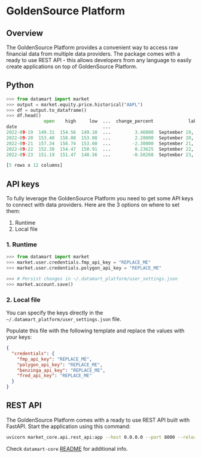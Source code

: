 # GoldenSource Platform

## Overview

The GoldenSource Platform provides a convenient way to access raw financial data from multiple data providers. The package comes with a ready to use REST API - this allows developers from any language to easily create applications on top of GoldenSource Platform.

## Python

```python
>>> from datamart import market
>>> output = market.equity.price.historical("AAPL")
>>> df = output.to_dataframe()
>>> df.head()
              open    high     low  ...  change_percent             label  change_over_time
date                                ...
2022-09-19  149.31  154.56  149.10  ...         3.46000  September 19, 22          0.034600
2022-09-20  153.40  158.08  153.08  ...         2.28000  September 20, 22          0.022800
2022-09-21  157.34  158.74  153.60  ...        -2.30000  September 21, 22         -0.023000
2022-09-22  152.38  154.47  150.91  ...         0.23625  September 22, 22          0.002363
2022-09-23  151.19  151.47  148.56  ...        -0.50268  September 23, 22         -0.005027

[5 rows x 12 columns]
```

## API keys

To fully leverage the GoldenSource Platform you need to get some API keys to connect with data providers. Here are the 3 options on where to set them:

1. Runtime
2. Local file

### 1. Runtime

```python
>>> from datamart import market
>>> market.user.credentials.fmp_api_key = "REPLACE_ME"
>>> market.user.credentials.polygon_api_key = "REPLACE_ME"

>>> # Persist changes in ~/.datamart_platform/user_settings.json
>>> market.account.save()
```

### 2. Local file

You can specify the keys directly in the `~/.datamart_platform/user_settings.json` file.

Populate this file with the following template and replace the values with your keys:

```json
{
  "credentials": {
    "fmp_api_key": "REPLACE_ME",
    "polygon_api_key": "REPLACE_ME",
    "benzinga_api_key": "REPLACE_ME",
    "fred_api_key": "REPLACE_ME"
  }
}
```

## REST API

The GoldenSource Platform comes with a ready to use REST API built with FastAPI. Start the application using this command:

```bash
uvicorn market_core.api.rest_api:app --host 0.0.0.0 --port 8000 --reload
```

Check `datamart-core` [README](https://pypi.org/project/datamart-core/) for additional info.